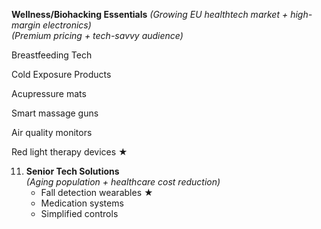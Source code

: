 **Wellness/Biohacking Essentials**
   *(Growing EU healthtech market + high-margin electronics)*  
   *(Premium pricing + tech-savvy audience)*  

Breastfeeding Tech

Cold Exposure Products

Acupressure mats

Smart massage guns  

Air quality monitors

Red light therapy devices ★


11. **Senior Tech Solutions**  
    *(Aging population + healthcare cost reduction)*  
    - Fall detection wearables ★  
    - Medication systems  
    - Simplified controls